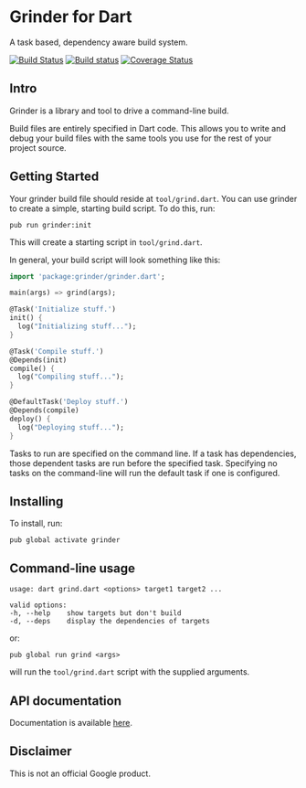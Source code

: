# Grinder for Dart

A task based, dependency aware build system.

[![Build Status](https://travis-ci.org/google/grinder.dart.svg?branch=master)](https://travis-ci.org/google/grinder.dart)
[![Build status](https://ci.appveyor.com/api/projects/status/rxskyfnov8evqwib/branch/master?svg=true)](https://ci.appveyor.com/project/devoncarew/grinder-dart/branch/master)
[![Coverage Status](https://img.shields.io/coveralls/google/grinder.dart.svg)](https://coveralls.io/r/google/grinder.dart)

## Intro

Grinder is a library and tool to drive a command-line build.

Build files are entirely specified in Dart code. This allows you to write and
debug your build files with the same tools you use for the rest of your project
source.

## Getting Started

Your grinder build file should reside at `tool/grind.dart`. You can use grinder
to create a simple, starting build script. To do this, run:

    pub run grinder:init

This will create a starting script in `tool/grind.dart`.

In general, your build script will look something like this:

```dart
import 'package:grinder/grinder.dart';

main(args) => grind(args);

@Task('Initialize stuff.')
init() {
  log("Initializing stuff...");
}

@Task('Compile stuff.')
@Depends(init)
compile() {
  log("Compiling stuff...");
}

@DefaultTask('Deploy stuff.')
@Depends(compile)
deploy() {
  log("Deploying stuff...");
}
```

Tasks to run are specified on the command line. If a task has dependencies,
those dependent tasks are run before the specified task. Specifying no tasks on
the command-line will run the default task if one is configured.

## Installing

To install, run:

    pub global activate grinder

## Command-line usage
    usage: dart grind.dart <options> target1 target2 ...

    valid options:
    -h, --help    show targets but don't build
    -d, --deps    display the dependencies of targets

or:

    pub global run grind <args>

will run the `tool/grind.dart` script with the supplied arguments.

## API documentation

Documentation is available [here](http://www.dartdocs.org/documentation/grinder/latest).

## Disclaimer

This is not an official Google product.
